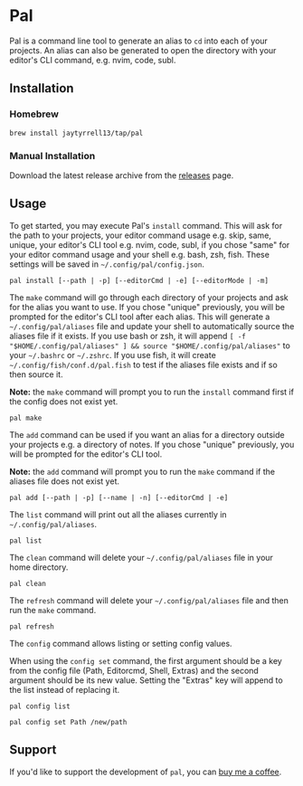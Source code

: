# Pal

Pal is a command line tool to generate an alias to `cd` into each of your projects. An alias can also be generated to open the directory with your editor's CLI command, e.g. nvim, code, subl.

## Installation

### Homebrew

```shell
brew install jaytyrrell13/tap/pal
```

### Manual Installation

Download the latest release archive from the [releases](https://github.com/jaytyrrell13/pal/releases) page.

## Usage

To get started, you may execute Pal's `install` command. This will ask for the path to your projects, your editor command usage e.g. skip, same, unique, your editor's CLI tool e.g. nvim, code, subl, if you chose "same" for your editor command usage and your shell e.g. bash, zsh, fish. These settings will be saved in `~/.config/pal/config.json`.

```shell
pal install [--path | -p] [--editorCmd | -e] [--editorMode | -m]
```

The `make` command will go through each directory of your projects and ask for the alias you want to use. If you chose "unique" previously, you will be prompted for the editor's CLI tool after each alias. This will generate a `~/.config/pal/aliases` file and update your shell to automatically source the aliases file if it exists. If you use bash or zsh, it will append `[ -f "$HOME/.config/pal/aliases" ] && source "$HOME/.config/pal/aliases"` to your `~/.bashrc` or `~/.zshrc`. If you use fish, it will create `~/.config/fish/conf.d/pal.fish` to test if the aliases file exists and if so then source it.

**Note:** the `make` command will prompt you to run the `install` command first if the config does not exist yet.

```shell
pal make
```

The `add` command can be used if you want an alias for a directory outside your projects e.g. a directory of notes. If you chose "unique" previously, you will be prompted for the editor's CLI tool.

**Note:** the `add` command will prompt you to run the `make` command if the aliases file does not exist yet.

```shell
pal add [--path | -p] [--name | -n] [--editorCmd | -e]
```

The `list` command will print out all the aliases currently in `~/.config/pal/aliases`.

```shell
pal list
```

The `clean` command will delete your `~/.config/pal/aliases` file in your home directory.

```shell
pal clean
```

The `refresh` command will delete your `~/.config/pal/aliases` file and then run the `make` command.

```shell
pal refresh
```

The `config` command allows listing or setting config values.

When using the `config set` command, the first argument should be a key from the config file (Path, Editorcmd, Shell, Extras) and the second argument should be its new value. Setting the "Extras" key will append to the list instead of replacing it.

```shell
pal config list
```

```shell
pal config set Path /new/path
```

## Support

If you'd like to support the development of `pal`, you can [buy me a coffee](https://www.buymeacoffee.com/jaytyrrell).
